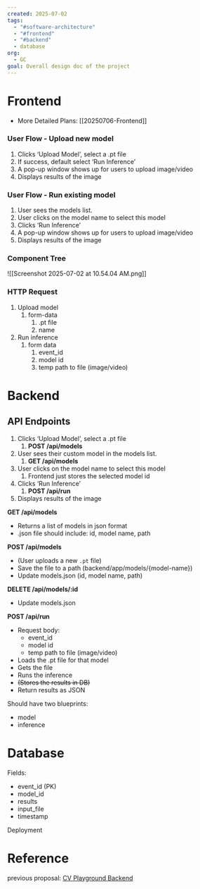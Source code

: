 ```yaml
---
created: 2025-07-02
tags:
  - "#software-architecture"
  - "#frontend"
  - "#backend"
  - database
org:
  - GC
goal: Overall design doc of the project
---
```

# Frontend
- More Detailed Plans: [[20250706-Frontend]]
### **User Flow - Upload new model**

1. Clicks ‘Upload Model’, select a .pt file
2. If success, default select ‘Run Inference’
3. A pop-up window shows up for users to upload image/video
4. Displays results of the image

### **User Flow - Run existing model**

1. User sees the models list.
2. User clicks on the model name to select this model
3. Clicks ‘Run Inference’
4. A pop-up window shows up for users to upload image/video
5. Displays results of the image

### **Component Tree**

![[Screenshot 2025-07-02 at 10.54.04 AM.png]]
### **HTTP Request**

1. Upload model
    1. form-data
        1. .pt file
        2. name
2. Run inference
    1. form data
        1. event_id
        2. model id
        3. temp path to file (image/video)

# Backend

## API Endpoints

1. Clicks ‘Upload Model’, select a .pt file
    1. **POST /api/models**
2. User sees their custom model in the models list.
    1. **GET /api/models**
3. User clicks on the model name to select this model
    1. Frontend just stores the selected model id
4. Clicks ‘Run Inference’
    1. **POST /api/run**
5. Displays results of the image

**GET /api/models**

- Returns a list of models in json format
- .json file should include: id, model name, path

**POST /api/models**

- (User uploads a new `.pt` file)
- Save the file to a path (backend/app/models/{model-name})
- Update models.json (id, model name, path)

**DELETE /api/models/:id**

- Update models.json

**POST /api/run**

- Request body:
    - event_id
    - model id
    - temp path to file (image/video)
- Loads the .pt file for that model
- Gets the file
- Runs the inference
- ~~(Stores the results in DB)~~
- Return results as JSON

Should have two blueprints:

- model
- inference

# Database

Fields:

- event_id (PK)
- model_id
- results
- input_file
- timestamp

Deployment

# Reference

previous proposal: [CV Playground Backend](https://www.notion.so/CV-Playground-Backend-21d2db43956f80f4ad3aecb8172ce106?pvs=21)